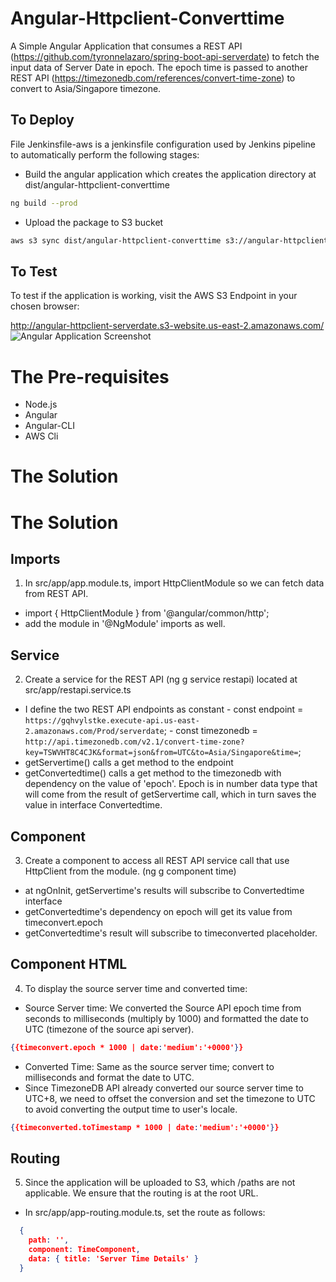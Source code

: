 # Angular-Httpclient-Converttime
A Simple Angular Application that consumes a REST API (https://github.com/tyronnelazaro/spring-boot-api-serverdate) to fetch the input data of Server Date in epoch. The epoch time is passed to another REST API (https://timezonedb.com/references/convert-time-zone) to convert to Asia/Singapore timezone.


## To Deploy
File Jenkinsfile-aws is a jenkinsfile configuration used by Jenkins pipeline to automatically perform the following stages:

- Build the angular application which creates the application directory at dist/angular-httpclient-converttime
```bash
ng build --prod
```  
- Upload the package to S3 bucket
```bash
aws s3 sync dist/angular-httpclient-converttime s3://angular-httpclient-serverdate --region us-east-2
```


## To Test
To test if the application is working, visit the AWS S3 Endpoint in your chosen browser:

http://angular-httpclient-serverdate.s3-website.us-east-2.amazonaws.com/
![Angular Application Screenshot](https://github.com/tyronnelazaro/angular-httpclient-converttime/blob/main/angular-application-screenshot.png)

# The Pre-requisites
- Node.js
- Angular
- Angular-CLI
- AWS Cli


# The Solution

# The Solution
## Imports
1. In src/app/app.module.ts, import HttpClientModule so we can fetch data from REST API.
  - import { HttpClientModule } from '@angular/common/http';
  - add the module in '@NgModule' imports as well.

## Service
2. Create a service for the REST API (ng g service restapi) located at src/app/restapi.service.ts
  - I define the two REST API endpoints as constant
		- const endpoint = `https://gqhvylstke.execute-api.us-east-2.amazonaws.com/Prod/serverdate`;
		- const timezonedb = `http://api.timezonedb.com/v2.1/convert-time-zone?key=TSWVHT8C4CJK&format=json&from=UTC&to=Asia/Singapore&time=`;
  - getServertime() calls a get method to the endpoint
  - getConvertedtime() calls a get method to the timezonedb with dependency on the value of 'epoch'. Epoch is in number data type that will come from the result of getServertime call, which in turn saves the value in interface Convertedtime.


## Component
3. Create a component to access all REST API service call that use HttpClient from the module. (ng g component time)
  - at ngOnInit, getServertime's results will subscribe to Convertedtime interface
  - getConvertedtime's dependency on epoch will get its value from timeconvert.epoch
  - getConvertedtime's result will subscribe to timeconverted placeholder.

## Component HTML
4. To display the source server time and converted time:
  - Source Server time: We converted the Source API epoch time from seconds to milliseconds (multiply by 1000) and formatted the date to UTC (timezone of the source api server).
```json
{{timeconvert.epoch * 1000 | date:'medium':'+0000'}}
```
  - Converted Time: Same as the source server time; convert to milliseconds and format the date to UTC.
  - Since TimezoneDB API already converted our source server time to UTC+8, we need to offset the conversion and set the timezone to UTC to avoid converting the output time to user's locale.
```json
{{timeconverted.toTimestamp * 1000 | date:'medium':'+0000'}}
```

## Routing
5. Since the application will be uploaded to S3, which /paths are not applicable. We ensure that the routing is at the root URL.
  - In src/app/app-routing.module.ts, set the route as follows:
```json
  {
    path: '',
    component: TimeComponent,
    data: { title: 'Server Time Details' }
  }
```
